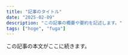 ```yaml
---
title: "記事のタイトル"
date: "2025-02-09"
description: "この記事の概要や要約を記述します。"
tags: ["hoge", "fuga"]
---
```


この記事の本文がここに続きます。